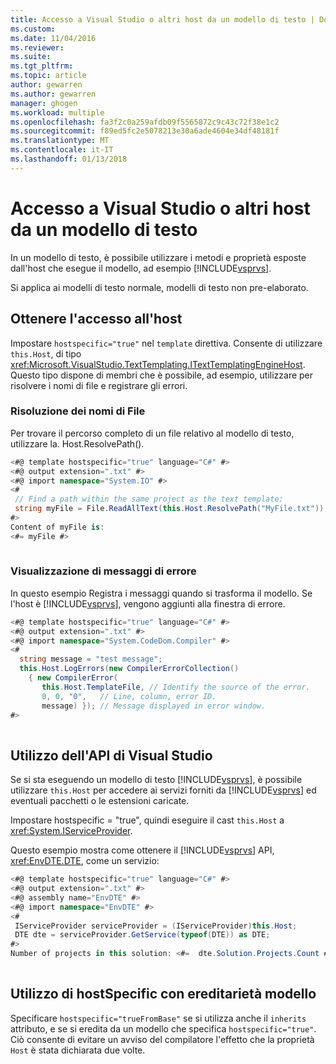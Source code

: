 ```yaml
---
title: Accesso a Visual Studio o altri host da un modello di testo | Documenti Microsoft
ms.custom: 
ms.date: 11/04/2016
ms.reviewer: 
ms.suite: 
ms.tgt_pltfrm: 
ms.topic: article
author: gewarren
ms.author: gewarren
manager: ghogen
ms.workload: multiple
ms.openlocfilehash: fa3f2c0a259afdb09f5565872c9c43c72f38e1c2
ms.sourcegitcommit: f89ed5fc2e5078213e30a6ade4604e34df48181f
ms.translationtype: MT
ms.contentlocale: it-IT
ms.lasthandoff: 01/13/2018
---
```

# <a name="accessing-visual-studio-or-other-hosts-from-a-text-template"></a>Accesso a Visual Studio o altri host da un modello di testo
In un modello di testo, è possibile utilizzare i metodi e proprietà esposte dall'host che esegue il modello, ad esempio [!INCLUDE[vsprvs](../code-quality/includes/vsprvs_md.md)].  
  
 Si applica ai modelli di testo normale, modelli di testo non pre-elaborato.  
  
## <a name="obtaining-access-to-the-host"></a>Ottenere l'accesso all'host  
 Impostare `hostspecific="true"` nel `template` direttiva. Consente di utilizzare `this.Host`, di tipo <xref:Microsoft.VisualStudio.TextTemplating.ITextTemplatingEngineHost>. Questo tipo dispone di membri che è possibile, ad esempio, utilizzare per risolvere i nomi di file e registrare gli errori.  
  
### <a name="resolving-file-names"></a>Risoluzione dei nomi di File  
 Per trovare il percorso completo di un file relativo al modello di testo, utilizzare la. Host.ResolvePath().  
  
```csharp  
<#@ template hostspecific="true" language="C#" #>  
<#@ output extension=".txt" #>  
<#@ import namespace="System.IO" #>  
<#  
 // Find a path within the same project as the text template:  
 string myFile = File.ReadAllText(this.Host.ResolvePath("MyFile.txt"));  
#>  
Content of myFile is:  
<#= myFile #>  
  
```  
  
### <a name="displaying-error-messages"></a>Visualizzazione di messaggi di errore  
 In questo esempio Registra i messaggi quando si trasforma il modello. Se l'host è [!INCLUDE[vsprvs](../code-quality/includes/vsprvs_md.md)], vengono aggiunti alla finestra di errore.  
  
```csharp  
<#@ template hostspecific="true" language="C#" #>  
<#@ output extension=".txt" #>  
<#@ import namespace="System.CodeDom.Compiler" #>  
<#  
  string message = "test message";  
  this.Host.LogErrors(new CompilerErrorCollection()   
    { new CompilerError(  
       this.Host.TemplateFile, // Identify the source of the error.  
       0, 0, "0",   // Line, column, error ID.  
       message) }); // Message displayed in error window.  
#>  
  
```  
  
## <a name="using-the-visual-studio-api"></a>Utilizzo dell'API di Visual Studio  
 Se si sta eseguendo un modello di testo [!INCLUDE[vsprvs](../code-quality/includes/vsprvs_md.md)], è possibile utilizzare `this.Host` per accedere ai servizi forniti da [!INCLUDE[vsprvs](../code-quality/includes/vsprvs_md.md)] ed eventuali pacchetti o le estensioni caricate.  
  
 Impostare hostspecific = "true", quindi eseguire il cast `this.Host` a <xref:System.IServiceProvider>.  
  
 Questo esempio mostra come ottenere il [!INCLUDE[vsprvs](../code-quality/includes/vsprvs_md.md)] API, <xref:EnvDTE.DTE>, come un servizio:  
  
```csharp  
<#@ template hostspecific="true" language="C#" #>  
<#@ output extension=".txt" #>  
<#@ assembly name="EnvDTE" #>  
<#@ import namespace="EnvDTE" #>  
<#   
 IServiceProvider serviceProvider = (IServiceProvider)this.Host;  
 DTE dte = serviceProvider.GetService(typeof(DTE)) as DTE;    
#>  
Number of projects in this solution: <#=  dte.Solution.Projects.Count #>  
  
```  
  
## <a name="using-hostspecific-with-template-inheritance"></a>Utilizzo di hostSpecific con ereditarietà modello  
 Specificare `hostspecific="trueFromBase"` se si utilizza anche il `inherits` attributo, e se si eredita da un modello che specifica `hostspecific="true"`. Ciò consente di evitare un avviso del compilatore l'effetto che la proprietà `Host` è stata dichiarata due volte.
